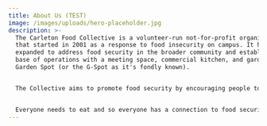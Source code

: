 ```yaml
---
title: About Us (TEST)
image: /images/uploads/hero-placeholder.jpg
description: >-
  The Carleton Food Collective is a volunteer-run not-for-profit organization
  that started in 2001 as a response to food insecurity on campus. It has since
  expanded to address food security in the broader community and established a
  base of operations with a meeting space, commercial kitchen, and garden, the
  Garden Spot (or the G-Spot as it's fondly known).


  The Collective aims to promote food security by encouraging people to engage with and think about all parts of the food system: production, preparation, distribution, consumption, and disposal. Through this engagement, volunteers find sustainable alternatives to explore with the focus being on how we can take direct action to immediately create alternative ways of living within our community. 


  Everyone needs to eat and so everyone has a connection to food security in some way. The collective centers this shared need in its organizing to operate around the principle of mutual-aid and consider the work it does not as an act of charity but as work that benefits the Collective and its members as part of the community.
---
```

